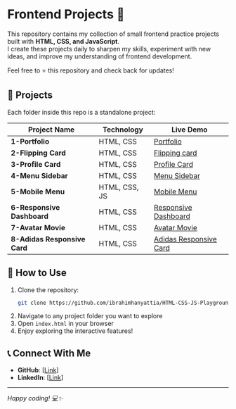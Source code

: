 # Frontend Projects 🚀

This repository contains my collection of small frontend practice projects built with **HTML, CSS, and JavaScript**.  
I create these projects daily to sharpen my skills, experiment with new ideas, and improve my understanding of frontend development.  

Feel free to ⭐ this repository and check back for updates!



## 📂 Projects
Each folder inside this repo is a standalone project:

| Project Name | Technology | Live Demo |
|--------------|------------|-----------|
| **1-Portfolio** | HTML, CSS | [Portfolio](https://ibrahimhanyattia.github.io/Frontend-Projects/1-Portfolio/) |
| **2-Flipping Card** | HTML, CSS | [Flipping card](https://ibrahimhanyattia.github.io/HTML-CSS-JS-Playground/2-Flipping-card/) |
| **3-Profile Card** | HTML, CSS | [Profile Card](https://ibrahimhanyattia.github.io/HTML-CSS-JS-Playground/3-Profile-card/) |
| **4-Menu Sidebar** | HTML, CSS | [Menu Sidebar](https://ibrahimhanyattia.github.io/HTML-CSS-JS-Playground/4-Menu-sidebar/) |
| **5-Mobile Menu** | HTML, CSS, JS | [Mobile Menu](https://ibrahimhanyattia.github.io/HTML-CSS-JS-Playground/5-Mobile-menu/) |
| **6-Responsive Dashboard** | HTML, CSS | [Responsive Dashboard](https://ibrahimhanyattia.github.io/HTML-CSS-JS-Playground/6-Responsive-dashboard/) |
| **7-Avatar Movie** | HTML, CSS | [Avatar Movie](https://ibrahimhanyattia.github.io/HTML-CSS-JS-Playground/7-Avatar-movie/) |
| **8-Adidas Responsive Card** | HTML, CSS | [Adidas Responsive Card](https://ibrahimhanyattia.github.io/HTML-CSS-JS-Playground/8-Adidas-responsive-card/) |



## 🚀 How to Use
1. Clone the repository:
   ```bash
   git clone https://github.com/ibrahimhanyattia/HTML-CSS-JS-Playground.git
   ```
2. Navigate to any project folder you want to explore
3. Open `index.html` in your browser
4. Enjoy exploring the interactive features!



## 📞 Connect With Me
- **GitHub**: [[Link](https://github.com/ibrahimhanyattia)]
- **LinkedIn**: [[Link](https://www.linkedin.com/in/ibrahim-hany-attia/)]

---
*Happy coding! 💻✨*
